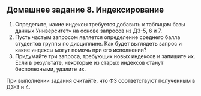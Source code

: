 ## Домашнее задание 8. Индексирование

1. Определите, какие индексы требуется добавить к таблицам базы данных Университет» на основе запросов из ДЗ-5, 6 и 7.
2. Пусть частым запросом является определение среднего балла студентов группы по дисциплине. Как будет выглядеть запрос и какие индексы могут помочь при его исполнении?
3. Придумайте три запроса, требующих новых индексов и запишите их. Если в результате, некоторые из старых индексов станут бесполезными, удалите их.

При выполнении задания считайте, что ФЗ соответствуют полученным в ДЗ-3 и 4.
